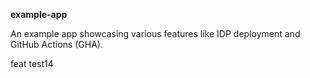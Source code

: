 **example-app**

An example app showcasing various features like IDP deployment and GitHub Actions (GHA).

feat test14
